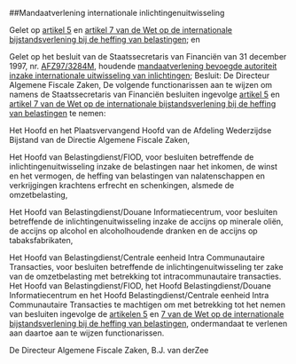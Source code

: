 <meta http-equiv='Content-Type' content='text/html; charset=utf-8' />

##Mandaatverlening internationale inlichtingenuitwisseling

Gelet op [artikel 5](../../../../../wet/wet/op/de/internationale/bijstandsverlening/bij/de/heffing/van/belastingen/BWBR0003954/README.md) en [artikel 7 van de Wet op de internationale bijstandsverlening bij de heffing van belastingen](../../../../../wet/wet/op/de/internationale/bijstandsverlening/bij/de/heffing/van/belastingen/BWBR0003954/README.md); en

Gelet op het besluit van de Staatssecretaris van Financiën van 31 december 1997, nr. [AFZ97/3284M](../../../../../ministeriele-regeling/mandaatverlening/bevoegde/autoriteit/inzake/internationale/uitwisseling/etc/BWBR0009293/README.md), houdende [mandaatverlening bevoegde autoriteit inzake internationale uitwisseling van inlichtingen](../../../../../ministeriele-regeling/mandaatverlening/bevoegde/autoriteit/inzake/internationale/uitwisseling/etc/BWBR0009293/README.md);
Besluit:     De Directeur Algemene Fiscale Zaken, De volgende functionarissen aan te wijzen om namens de Staatssecretaris van Financiën besluiten ingevolge [artikel 5](../../../../../wet/wet/op/de/internationale/bijstandsverlening/bij/de/heffing/van/belastingen/BWBR0003954/README.md) en [artikel 7 van de Wet op de internationale bijstandsverlening bij de heffing van belastingen](../../../../../wet/wet/op/de/internationale/bijstandsverlening/bij/de/heffing/van/belastingen/BWBR0003954/README.md) te nemen: 

Het Hoofd en het Plaatsvervangend Hoofd van de Afdeling Wederzijdse Bijstand van de Directie Algemene Fiscale Zaken,  

Het Hoofd van Belastingdienst/FIOD, voor besluiten betreffende de inlichtingenuitwisseling inzake de belastingen naar het inkomen, de winst en het vermogen, de heffing van belastingen van nalatenschappen en verkrijgingen krachtens erfrecht en schenkingen, alsmede de omzetbelasting,  

Het Hoofd van Belastingdienst/Douane Informatiecentrum, voor besluiten betreffende de inlichtingenuitwisseling inzake de accijns op minerale oliën, de accijns op alcohol en alcoholhoudende dranken en de accijns op tabaksfabrikaten,  

Het Hoofd van Belastingdienst/Centrale eenheid Intra Communautaire Transacties, voor besluiten betreffende de inlichtingenuitwisseling ter zake van de omzetbelasting met betrekking tot intracommunautaire transacties.   Het Hoofd van Belastingdienst/FIOD, het Hoofd Belastingdienst/Douane Informatiecentrum en het Hoofd Belastingdienst/Centrale eenheid Intra Communautaire Transacties te machtigen om met betrekking tot het nemen van besluiten ingevolge de [artikelen 5](../../../../../wet/wet/op/de/internationale/bijstandsverlening/bij/de/heffing/van/belastingen/BWBR0003954/README.md) en [7 van de Wet op de internationale bijstandsverlening bij de heffing van belastingen](../../../../../wet/wet/op/de/internationale/bijstandsverlening/bij/de/heffing/van/belastingen/BWBR0003954/README.md), ondermandaat te verlenen aan daartoe aan te wijzen functionarissen.     

De 
Directeur Algemene Fiscale Zaken,
B.J. van derZee    
